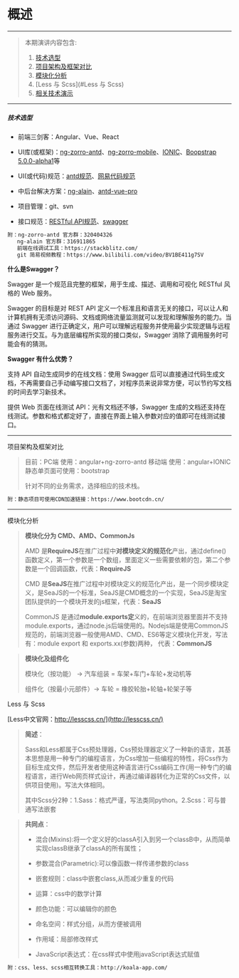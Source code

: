 # 概述

---

> 本期演讲内容包含: 
>
> 1. [技术选型](#技术选型)
> 2. [项目架构及框架对比](#项目架构及框架对比)
> 3. [模块化分析](#模块化分析)
> 4. [Less 与 Scss](#Less 与 Scss)
> 5. [相关技术演示](#相关技术演示)

---

##### <a id="技术选型">技术选型</a>

+ 前端三剑客：Angular、Vue、React

+ UI库(或框架)：[ng-zorro-antd](https://ng.ant.design/docs/introduce/zh)、[ng-zorro-mobile](http://ng.mobile.ant.design/#/docs/introduce/zh)、[IONIC](https://ionicframework.com/)、[Boopstrap 5.0.0-alpha1](https://v5.getbootstrap.com/)等
+ UI(或代码)规范：[antd规范](https://ant.design/docs/spec/introduce-cn)、[网易代码规范](http://nec.netease.com/standard)
+ 中后台解决方案：[ng-alain](https://ng-alain.com/zh)、[antd-vue-pro](https://pro.antdv.com/)
+ 项目管理：git、svn
+ 接口规范：[RESTful API规范](http://www.ruanyifeng.com/blog/2014/05/restful_api.html)、[swagger](https://swagger.io/solutions/api-design/)

```html
附：ng-zorro-antd 官方群：320404326
   ng-alain 官方群：316911865
   前端在线调试工具：https://stackblitz.com/
   git 简易视频教程：https://www.bilibili.com/video/BV1BE411g7SV
```

**什么是Swagger？**

Swagger 是一个规范且完整的框架，用于生成、描述、调用和可视化 RESTful 风格的 Web 服务。

Swagger 的目标是对 REST API 定义一个标准且和语言无关的接口，可以让人和计算机拥有无须访问源码、文档或网络流量监测就可以发现和理解服务的能力。当通过 Swagger 进行正确定义，用户可以理解远程服务并使用最少实现逻辑与远程服务进行交互。与为底层编程所实现的接口类似，Swagger 消除了调用服务时可能会有的猜测。

**Swagger 有什么优势？**

支持 API 自动生成同步的在线文档：使用 Swagger 后可以直接通过代码生成文档，不再需要自己手动编写接口文档了，对程序员来说非常方便，可以节约写文档的时间去学习新技术。

提供 Web 页面在线测试 API：光有文档还不够，Swagger 生成的文档还支持在线测试。参数和格式都定好了，直接在界面上输入参数对应的值即可在线测试接口。

---

<a id="项目架构及框架对比">项目架构及框架对比</a>

> 目前：PC端 使用：angular+ng-zorro-antd
> 	        移动端 使用：angular+IONIC
> 	        静态单页面可使用：bootstrap
>
> 针对不同的业务需求，选择相应的技术栈。

```html
附：静态项目可使用CDN加速链接：https://www.bootcdn.cn/
```

---

<a id="模块化分析">模块化分析</a>

> **模块化分为 CMD、AMD、CommonJs**
>
> AMD 是**RequireJS**在推广过程中**对模块定义的规范化**产出，通过define()函数定义，第一个参数是一个数组，里面定义一些需要依赖的包，第二个参数是一个回调函数，代表：**RequireJS**
>
> CMD 是**SeaJS**在推广过程中对模块定义的规范化产出，是一个同步模块定义，是SeaJS的一个标准，SeaJS是CMD概念的一个实现，SeaJS是淘宝团队提供的一个模块开发的js框架，代表：**SeaJS**
>
> CommonJS 是通过**module.exports定**义的，在前端浏览器里面并不支持module.exports，通过node.js后端使用的。Nodejs端是使用CommonJS规范的，前端浏览器一般使用AMD、CMD、ES6等定义模块化开发，写法有：module export 和 exports.xx(参数)两种， 代表：**CommonJS**

>**模块化及组件化**
>
>模块化（按功能） ->  汽车组装 = 车架+车门+车轮+发动机等
>
>组件化（按最小元部件）->  车轮 = 橡胶轮胎+轮轴+轮架子等

<a id="Less 与 Scss">Less 与 Scss</a>

[Less中文官网：http://lesscss.cn/](http://lesscss.cn/)

> **简述**：
>
> Sass和Less都属于Css预处理器，Css预处理器定义了一种新的语言，其基本思想是用一种专门的编程语言，为Css增加一些编程的特性，将Css作为目标生成文件，然后开发者使用这种语言进行Css编码工作(用一种专门的编程语言，进行Web网页样式设计，再通过编译器转化为正常的Css文件，以供项目使用)。写法大体相同。
>
> 其中Scss分2种：1.Sass：格式严谨，写法类同python。2.Scss：可与普通写法嵌套

> **共同点**：
>
> + 混合(Mixins):将一个定义好的classA引入到另一个classB中，从而简单实现classB继承了classA的所有属性；
>
> + 参数混合(Parametric):可以像函数一样传递参数的class
>
> + 嵌套规则：class中嵌套class,从而减少重复的代码
>
> + 运算：css中的数学计算
>
> + 颜色功能：可以编辑你的颜色
>
> + 命名空间：样式分组，从而方便被调用
>
> + 作用域：局部修改样式
>
> + JavaScript表达式：在css样式中使用javaScript表达式赋值

``````html
附：css、less、scss相互转换工具：http://koala-app.com/
``````

